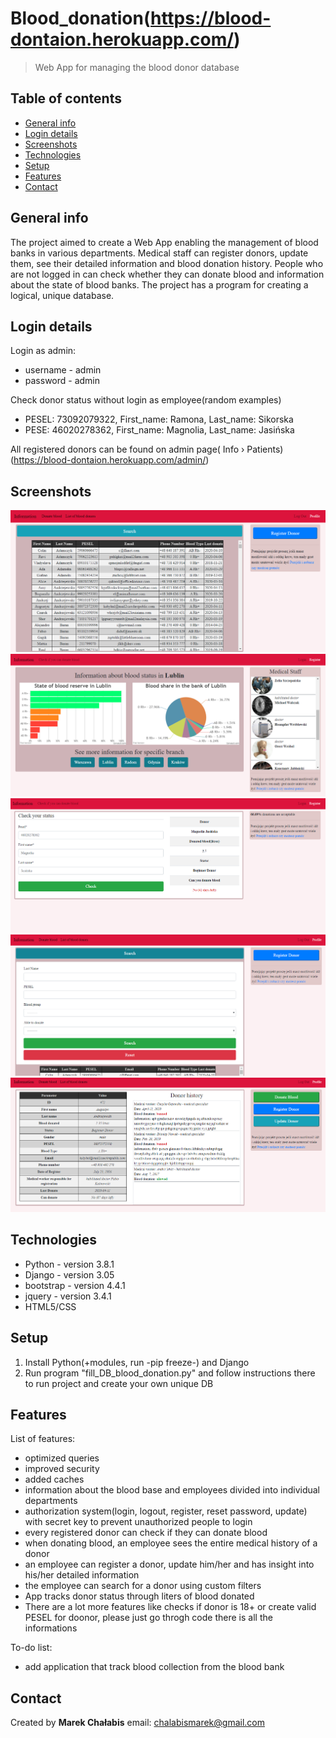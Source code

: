 # Blood_donation(https://blood-dontaion.herokuapp.com/)
> Web App for managing the blood donor database

## Table of contents
* [General info](#general-info)
* [Login details](#login-details)
* [Screenshots](#screenshots)
* [Technologies](#technologies)
* [Setup](#setup)
* [Features](#features)
* [Contact](#contact)

## General info
  The project aimed to create a Web App enabling the management of blood banks in various departments. Medical staff can
register donors, update them, see their detailed information and blood donation history. 
People who are not logged in can check whether they can donate blood and information about the state of blood banks.
The project has a program for creating a logical, unique database.

## Login details
Login as admin:
* username - admin
* password - admin

Check donor status without login as employee(random examples)
* PESEL: 73092079322, First_name: Ramona, Last_name: Sikorska
* PESE: 46020278362, First_name: Magnolia, Last_name: Jasińska

All registered donors can be found on admin page( Info › Patients)(https://blood-dontaion.herokuapp.com/admin/)

## Screenshots
![list_donor](./img/list_donor.PNG)
![branch](./img/branch.PNG)
![donor_info](./img/donor_info.PNG)
![filtry](./img/filtry.PNG)
![info_donor](./img/info_donor.PNG)

## Technologies
* Python - version 3.8.1
* Django - version 3.05
* bootstrap - version 4.4.1
* jquery - version 3.4.1
* HTML5/CSS

## Setup
1. Install Python(+modules, run -pip freeze-) and Django 
2. Run program "fill_DB_blood_donation.py" and follow instructions there to run project and create your own unique DB

## Features
List of features:
* optimized queries
* improved security
* added caches
* information about the blood base and employees divided into individual departments
* authorization system(login, logout, register, reset password, update) with secret key to prevent unauthorized people to login
* every registered donor can check if they can donate blood
* when donating blood, an employee sees the entire medical history of a donor
* an employee can register a donor, update him/her and has insight into his/her detailed information
* the employee can search for a donor using custom filters
* App tracks donor status through liters of blood donated
* There are a lot more features like checks if donor is 18+ or create valid PESEL for doonor, please just go throgh code there is all the informations

To-do list:
* add application that track blood collection from the blood bank

## Contact
Created by <b>Marek Chałabis</b> email: chalabismarek@gmail.com
